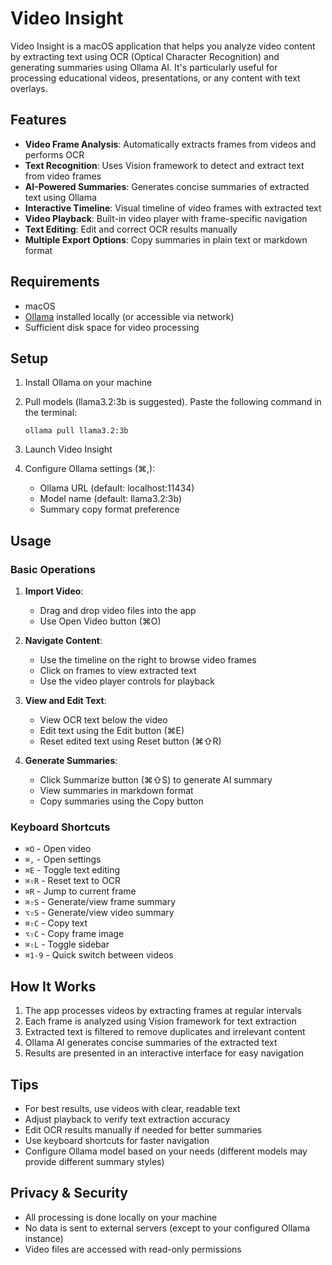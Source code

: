 # Video Insight

Video Insight is a macOS application that helps you analyze video content by extracting text using OCR (Optical Character Recognition) and generating summaries using Ollama AI. It's particularly useful for processing educational videos, presentations, or any content with text overlays.

## Features

- **Video Frame Analysis**: Automatically extracts frames from videos and performs OCR
- **Text Recognition**: Uses Vision framework to detect and extract text from video frames
- **AI-Powered Summaries**: Generates concise summaries of extracted text using Ollama
- **Interactive Timeline**: Visual timeline of video frames with extracted text
- **Video Playback**: Built-in video player with frame-specific navigation
- **Text Editing**: Edit and correct OCR results manually
- **Multiple Export Options**: Copy summaries in plain text or markdown format

## Requirements

- macOS
- [Ollama](https://ollama.com) installed locally (or accessible via network)
- Sufficient disk space for video processing

## Setup

1. Install Ollama on your machine
2. Pull models (llama3.2:3b is suggested). Paste the following command in the terminal:
   ```
   ollama pull llama3.2:3b
   ```
   
4. Launch Video Insight
5. Configure Ollama settings (⌘,):
   - Ollama URL (default: localhost:11434)
   - Model name (default: llama3.2:3b)
   - Summary copy format preference

## Usage

### Basic Operations

1. **Import Video**:
   - Drag and drop video files into the app
   - Use Open Video button (⌘O)

2. **Navigate Content**:
   - Use the timeline on the right to browse video frames
   - Click on frames to view extracted text
   - Use the video player controls for playback

3. **View and Edit Text**:
   - View OCR text below the video
   - Edit text using the Edit button (⌘E)
   - Reset edited text using Reset button (⌘⇧R)

4. **Generate Summaries**:
   - Click Summarize button (⌘⇧S) to generate AI summary
   - View summaries in markdown format
   - Copy summaries using the Copy button

### Keyboard Shortcuts

- `⌘O` - Open video
- `⌘,` - Open settings
- `⌘E` - Toggle text editing
- `⌘⇧R` - Reset text to OCR
- `⌘R` - Jump to current frame
- `⌘⇧S` - Generate/view frame summary
- `⌥⇧S` - Generate/view video summary
- `⌘⇧C` - Copy text
- `⌥⇧C` - Copy frame image
- `⌘⇧L` - Toggle sidebar
- `⌘1-9` - Quick switch between videos

## How It Works

1. The app processes videos by extracting frames at regular intervals
2. Each frame is analyzed using Vision framework for text extraction
3. Extracted text is filtered to remove duplicates and irrelevant content
4. Ollama AI generates concise summaries of the extracted text
5. Results are presented in an interactive interface for easy navigation

## Tips

- For best results, use videos with clear, readable text
- Adjust playback to verify text extraction accuracy
- Edit OCR results manually if needed for better summaries
- Use keyboard shortcuts for faster navigation
- Configure Ollama model based on your needs (different models may provide different summary styles)

## Privacy & Security

- All processing is done locally on your machine
- No data is sent to external servers (except to your configured Ollama instance)
- Video files are accessed with read-only permissions
